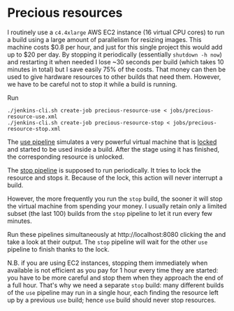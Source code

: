 # Precious resources

I routinely use a `c4.4xlarge` AWS EC2 instance (16 virtual CPU cores) to run a build using a large amount of parallelism for resizing images. This machine costs $0.8 per hour, and just for this single project this would add up to $20 per day. By stopping it periodically (essentially `shutdown -h now`) and restarting it when needed I lose ~30 seconds per build (which takes 10 minutes in total) but I save easily 75% of the costs. That money can then be used to give hardware resources to other builds that need them. However, we have to be careful not to stop it while a build is running.

Run
```
./jenkins-cli.sh create-job precious-resource-use < jobs/precious-resource-use.xml
./jenkins-cli.sh create-job precious-resource-stop < jobs/precious-resource-stop.xml
```

The [use pipeline](https://github.com/jenkins-cd-workshop/advanced-pipelines/blob/master/Jenkinsfile.precious-resource-use) simulates a very powerful virtual machine that is [locked](locks.md) and started to be used inside a build. After the stage using it has finished, the corresponding resource is unlocked.

The [stop pipeline](https://github.com/jenkins-cd-workshop/advanced-pipelines/blob/master/Jenkinsfile.precious-resource-stop) is supposed to run periodically. It tries to lock the resource and stops it. Because of the lock, this action will never interrupt a build.

However, the more frequently you run the `stop` build, the sooner it will stop the virtual machine from spending your money. I usually retain only a limited subset (the last 100) builds from the `stop` pipeline to let it run every few minutes.

Run these pipelines simultaneously at http://localhost:8080 clicking the and take a look at their output. The `stop` pipeline will wait for the other `use` pipeline to finish thanks to the lock.

N.B. if you are using EC2 instances, stopping them immediately when available is not efficient as you pay for 1 hour every time they are started: you have to be more careful and stop them when they approach the end of a full hour. That's why we need a separate `stop` build: many different builds of the `use` pipeline may run in a single hour, each finding the resource left up by a previous `use` build; hence `use` build should never stop resources.
